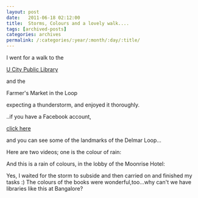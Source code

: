 ```yaml
---
layout: post
date:	2011-06-18 02:12:00
title:  Storms, Colours and a lovely walk....
tags: [archived-posts]
categories: archives
permalink: /:categories/:year/:month/:day/:title/
---
```

I went for a walk to the 

<a href="http://www.ucpl.lib.mo.us/"> U City Public Library </a> 

and the 


Farmer's Market in the Loop

expecting a thunderstorm,  and enjoyed it thoroughly.


..if you have a Facebook account,

<a href="http://www.facebook.com/media/set/?set=a.10150211607458878.325062.587058877"> click here </a>

and you can see some of the landmarks of the Delmar Loop...

Here are two videos; one is the colour of rain:


<lj-embed id="674"/>



And this is a rain of colours, in the lobby of the Moonrise Hotel:

<lj-embed id="675"/>

Yes, I waited for the storm to subside and then carried on and finished my tasks :) The colours of the books were wonderful,too...why can't we have libraries like this at Bangalore?
